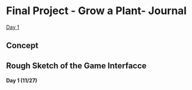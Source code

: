 # Final Project - Grow a Plant- Journal

[Day 1](journal.md#day-1)

## Concept


## Rough Sketch of the Game Interfacce


#### Day 1 (11/27)
